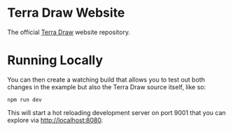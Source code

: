 # Terra Draw Website

The official [Terra Draw](https://www.github.com/JamesLMilner/terra-draw) website repository.

# Running Locally

You can then create a watching build that allows you to test out both changes in the example but also the Terra Draw source itself, like so:

`npm run dev`

This will start a hot reloading development server on port 9001 that you can explore via [http://localhost:8080](http://localhost:8080).
